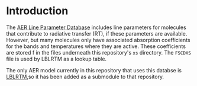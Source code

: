 # Introduction

The [AER Line Parameter Database](https://zenodo.org/record/4019086) includes line parameters for molecules that contribute to radiative transfer (RT), if these parameters are available. However, but many molecules only have associated absorption coefficients for the bands and temperatures where they are active. These coefficients are stored f in the files underneath this repository's `xs` directory. The `FSCDXS` file is used by LBLRTM as a lookup table.

The only AER model currently in this repository that uses this databse is [LBLRTM](https://github.com/AER-RC/LBLRTM),so it has been added as a submodule to that repository.
